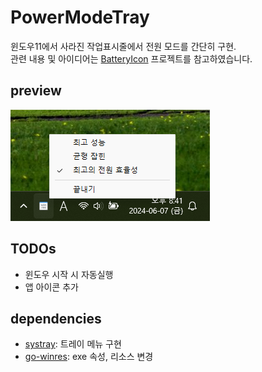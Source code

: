 # PowerModeTray

윈도우11에서 사라진 작업표시줄에서 전원 모드를 간단히 구현.  
관련 내용 및 아이디어는 [BatteryIcon](https://github.com/psjoel02/BatteryIcon) 프로젝트를 참고하였습니다.

## preview

![preview](docs/preview.png)

## TODOs

* 윈도우 시작 시 자동실행
* 앱 아이콘 추가

## dependencies

* [systray](https://github.com/getlantern/systray): 트레이 메뉴 구현
* [go-winres](https://github.com/tc-hib/go-winres): exe 속성, 리소스 변경
